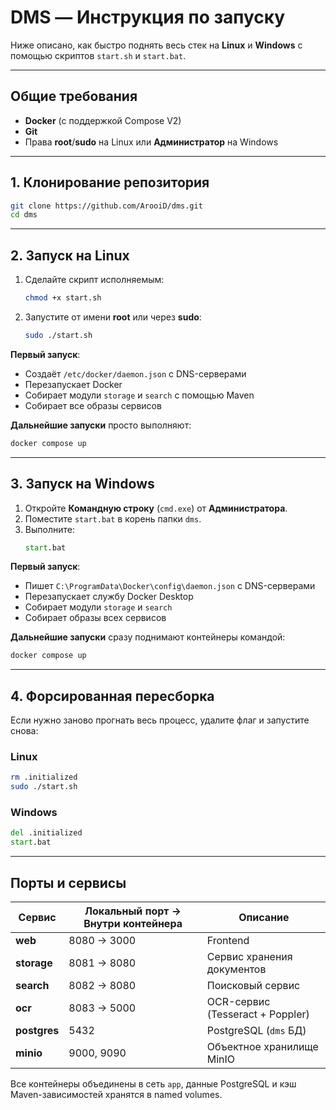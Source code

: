 # DMS — Инструкция по запуску

Ниже описано, как быстро поднять весь стек на **Linux** и **Windows** с помощью скриптов `start.sh` и `start.bat`.

---

## Общие требования

- **Docker** (с поддержкой Compose V2)  
- **Git**  
- Права **root**/**sudo** на Linux или **Администратор** на Windows  

---

## 1. Клонирование репозитория

```bash
git clone https://github.com/ArooiD/dms.git
cd dms
```

---

## 2. Запуск на Linux

1. Сделайте скрипт исполняемым:  
   ```bash
   chmod +x start.sh
   ```
2. Запустите от имени **root** или через **sudo**:  
   ```bash
   sudo ./start.sh
   ```
   
**Первый запуск**:
- Создаёт `/etc/docker/daemon.json` с DNS-серверами  
- Перезапускает Docker  
- Собирает модули `storage` и `search` с помощью Maven  
- Собирает все образы сервисов  

**Дальнейшие запуски** просто выполняют:
```bash
docker compose up
```

---

## 3. Запуск на Windows

1. Откройте **Командную строку** (`cmd.exe`) от **Администратора**.  
2. Поместите `start.bat` в корень папки `dms`.  
3. Выполните:  
   ```bat
   start.bat
   ```
   
**Первый запуск**:
- Пишет `C:\ProgramData\Docker\config\daemon.json` с DNS-серверами  
- Перезапускает службу Docker Desktop  
- Собирает модули `storage` и `search`  
- Собирает образы всех сервисов  

**Дальнейшие запуски** сразу поднимают контейнеры командой:
```bat
docker compose up
```

---

## 4. Форсированная пересборка

Если нужно заново прогнать весь процесс, удалите флаг и запустите снова:

### Linux
```bash
rm .initialized
sudo ./start.sh
```

### Windows
```bat
del .initialized
start.bat
```

---

## Порты и сервисы

| Сервис    | Локальный порт → Внутри контейнера | Описание                        |
|-----------|-------------------------------------|---------------------------------|
| **web**   | 8080 → 3000                        | Frontend                        |
| **storage** | 8081 → 8080                      | Сервис хранения документов      |
| **search**  | 8082 → 8080                      | Поисковый сервис                |
| **ocr**     | 8083 → 5000                      | OCR-сервис (Tesseract + Poppler)|
| **postgres**| 5432                             | PostgreSQL (`dms` БД)           |
| **minio**   | 9000, 9090                       | Объектное хранилище MinIO       |

Все контейнеры объединены в сеть `app`, данные PostgreSQL и кэш Maven-зависимостей хранятся в named volumes.
